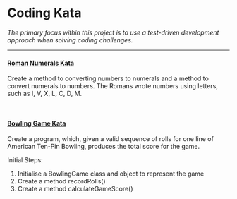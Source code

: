 # Coding Kata
*The primary focus within this project is to use a test-driven development approach when solving coding challenges.*

<hr/>

#### <u>[Roman Numerals Kata](https://codingdojo.org/kata/RomanNumerals/)</u>

Create a method to converting numbers to numerals and a method to convert numerals to numbers. The Romans wrote numbers using letters, such as I, V, X, L, C, D, M.

<br/>

#### <u>[Bowling Game Kata](https://codingdojo.org/kata/Bowling/)</u>

Create a program, which, given a valid sequence of rolls for one line of American Ten-Pin Bowling, produces the total score for the game.

Initial Steps:
1. Initialise a BowlingGame class and object to represent the game
2. Create a method recordRolls()
3. Create a method calculateGameScore()